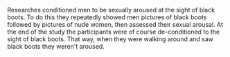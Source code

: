 Researches conditioned men to be sexually aroused at the sight of black boots.
To do this they repeatedly showed men pictures of black boots followed by
pictures of nude women, then assessed their sexual arousal. At the end of the
study the participants were of course de-conditioned to the sight of black
boots. That way, when they were walking around and saw black boots they weren't
aroused.
